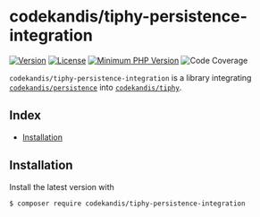 # codekandis/tiphy-persistence-integration

[![Version][xtlink-version-badge]][srclink-changelog]
[![License][xtlink-license-badge]][srclink-license]
[![Minimum PHP Version][xtlink-php-version-badge]][xtlink-php-net]
![Code Coverage][xtlink-code-coverage-badge]

`codekandis/tiphy-persistence-integration` is a library integrating [`codekandis/persistence`][xtlink-github-codekandis-persistence] into [`codekandis/tiphy`][xtlink-github-codekandis-tiphy].

## Index

* [Installation](#installation)

## Installation

Install the latest version with

```bash
$ composer require codekandis/tiphy-persistence-integration
```



[xtlink-version-badge]: https://img.shields.io/badge/version-0.1.0-blue.svg
[xtlink-license-badge]: https://img.shields.io/badge/license-MIT-yellow.svg
[xtlink-php-version-badge]: https://img.shields.io/badge/php-%3E%3D%207.4-8892BF.svg
[xtlink-code-coverage-badge]: https://img.shields.io/badge/coverage-0%25-red.svg
[xtlink-php-net]: https://php.net
[xtlink-github-codekandis-persistence]: https://github.com/codekandis/persistence
[xtlink-github-codekandis-tiphy]: https://github.com/codekandis/tiphy

[srclink-changelog]: ./CHANGELOG.md
[srclink-license]: ./LICENSE
